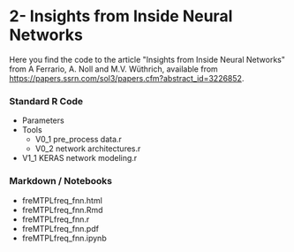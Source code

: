 # 2- Insights from Inside Neural Networks

Here you find the code to the article "Insights from Inside Neural Networks" from A Ferrario, A. Noll and M.V. Wüthrich,
available from https://papers.ssrn.com/sol3/papers.cfm?abstract_id=3226852.


### Standard R Code
- Parameters
- Tools
  - V0_1 pre_process data.r
  - V0_2 network architectures.r
- V1_1 KERAS network modeling.r

### Markdown / Notebooks
- freMTPLfreq_fnn.html
- freMTPLfreq_fnn.Rmd
- freMTPLfreq_fnn.r
- freMTPLfreq_fnn.pdf
- freMTPLfreq_fnn.ipynb
